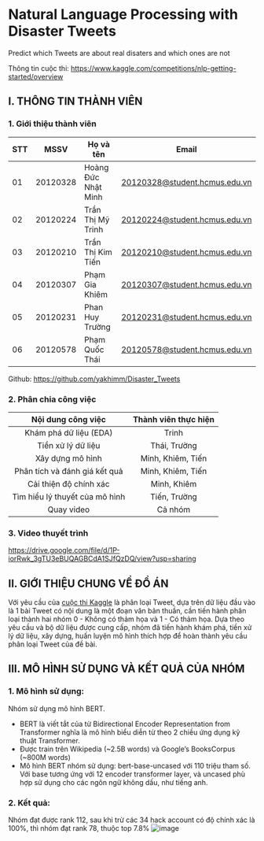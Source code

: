# **Natural Language Processing with Disaster Tweets**

Predict which Tweets are about real disaters and which ones are not 

Thông tin cuộc thi: https://www.kaggle.com/competitions/nlp-getting-started/overview 			

## I. THÔNG TIN THÀNH VIÊN 
### 1. Giới thiệu thành viên

|**STT**|**MSSV**|**Họ và tên**|**Email**|
|---|-----------------------|--------|---------------------|
|01|20120328|Hoàng Đức Nhật Minh|20120328@student.hcmus.edu.vn|
|02|20120224|Trần Thị Mỹ Trinh|20120224@student.hcmus.edu.vn|
|03|20120210|Trần Thị Kim Tiến|20120210@student.hcmus.edu.vn|
|04|20120307|Phạm Gia Khiêm|20120307@student.hcmus.edu.vn|
|05|20120231|Phan Huy Trường|20120231@student.hcmus.edu.vn|
|06|20120578|Phạm Quốc Thái|20120578@student.hcmus.edu.vn|

Github: https://github.com/yakhimm/Disaster_Tweets		

### 2. Phân chia công việc

|**Nội dung công việc**|**Thành viên thực hiện**| 
|:----:|:----:|
| Khám phá dữ liệu (EDA) | Trinh | 
| Tiền xử lý dữ liệu | Thái, Trường |
| Xây dựng mô hình | Minh, Khiêm, Tiến |
| Phân tích và đánh giá kết quả | Minh, Khiêm, Tiến |
| Cải thiện độ chính xác | Minh, Khiêm |
| Tìm hiểu lý thuyết của mô hình | Tiến, Trường |
| Quay video | Cả nhóm |

### 3. Video thuyết trình 
https://drive.google.com/file/d/1P-iorRwk_3gTU3eBUQAGBCdA1SJfQzDQ/view?usp=sharing

## II. GIỚI THIỆU CHUNG VỀ ĐỒ ÁN
Với yêu cầu của [cuộc thi Kaggle](https://www.kaggle.com/competitions/nlp-getting-started/overview) là phân loại Tweet, dựa trên dữ liệu đầu vào là 1 bài Tweet có nội dung là một đoạn văn bản thuần, cần tiến hành phân loại thành hai nhóm 0 - Không có thảm họa và 1 - Có thảm họa. Dựa theo yêu cầu và bộ dữ liệu được cung cấp, nhóm đã tiến hành khám phá, tiền xử lý dữ liệu, xây dựng, huấn luyện mô hình thích hợp để hoàn thành yêu cầu phân loại Tweet của đề bài.

## III. MÔ HÌNH SỬ DỤNG VÀ KẾT QUẢ CỦA NHÓM
### 1. Mô hình sử dụng:
Nhóm sử dụng mô hình BERT.
- BERT là viết tắt của từ Bidirectional Encoder Representation from Transformer nghĩa là mô hình biểu diễn từ theo 2 chiều ứng dụng kỹ thuật Transformer.
- Được train trên Wikipedia (~2.5B words) và Google’s BooksCorpus (~800M words)
- Mô hình BERT nhóm sử dụng: bert-base-uncased với 110 triệu tham số. Với base tương ứng với 12 encoder transformer layer, và uncased phù hợp sử dụng cho các ngôn ngữ không dấu, như tiếng anh. 
### 2. Kết quả:
Nhóm đạt được rank 112, sau khi trừ các 34 hack account có độ chính xác là 100%, thì nhóm đạt rank 78, thuộc top 7.8%
![image](https://github.com/yakhimm/Disaster_Tweets/assets/76483242/efcf4da7-c0e5-4bbe-889c-7a78ec4693d6)